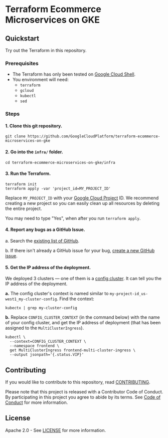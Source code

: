# Terraform Ecommerce Microservices on GKE

## Quickstart

Try out the Terraform in this repository.

### Prerequisites

* The Terraform has only been tested on [Google Cloud Shell](https://cloud.google.com/shell).
* You environment will need:
    * `terraform`
    * `gcloud`
    * `kubectl`
    * `sed`

### Steps

#### 1. Clone this git repository.

```
git clone https://github.com/GoogleCloudPlatform/terraform-ecommerce-microservices-on-gke
```

#### 2. Go into the `infra/` folder.

```
cd terraform-ecommerce-microservices-on-gke/infra
```

#### 3. Run the Terraform.

```
terraform init
terraform apply -var 'project_id=MY_PROJECT_ID'
```

Replace `MY_PROJECT_ID` with your [Google Cloud Project](https://cloud.google.com/resource-manager/docs/creating-managing-projects) ID. We recommend creating a new project so you can easily clean up all resources by deleting the entire project.

You may need to type "Yes", when after you run `terraform apply`.

#### 4. Report any bugs as a GitHub Issue.

a. Search the [existing list of GitHub](https://github.com/GoogleCloudPlatform/terraform-ecommerce-microservices-on-gke/issues?q=is%3Aissue).

b. If there isn't already a GitHub issue for your bug, [create a new GitHub issue](https://github.com/GoogleCloudPlatform/terraform-ecommerce-microservices-on-gke/issues/new/choose).

#### 5. Get the IP address of the deployment.

We deployed 3 clusters — one of them is a [config cluster](https://cloud.google.com/kubernetes-engine/docs/concepts/multi-cluster-ingress#config_cluster_design). It can tell you the IP address of the deployment.

**a.** The config cluster's context is named similar to `my-project-id_us-west1_my-cluster-config`. Find the context:

```
kubectx | grep my-cluster-config
```

**b.** Replace `CONFIG_CLUSTER_CONTEXT` (in the command below) with the name of your config cluster, and get the IP address of deployment (that has been assigned to the `MultiClusterIngress`).

```
kubectl \
  --context=CONFIG_CLUSTER_CONTEXT \
  --namespace frontend \
  get MultiClusterIngress frontend-multi-cluster-ingress \
  --output jsonpath='{.status.VIP}'
```

## Contributing

If you would like to contribute to this repository, read [CONTRIBUTING](CONTRIBUTING.md).

Please note that this project is released with a Contributor Code of Conduct. By participating in
this project you agree to abide by its terms. See [Code of Conduct](CODE_OF_CONDUCT.md) for more
information.

## License

Apache 2.0 - See [LICENSE](LICENSE) for more information.
